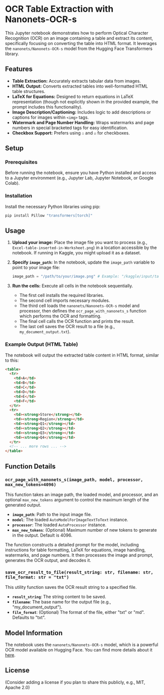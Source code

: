 # OCR Table Extraction with Nanonets-OCR-s

This Jupyter notebook demonstrates how to perform Optical Character Recognition (OCR) on an image containing a table and extract its content, specifically focusing on converting the table into HTML format. It leverages the `nanonets/Nanonets-OCR-s` model from the Hugging Face Transformers library.

## Features

-   **Table Extraction:** Accurately extracts tabular data from images.
-   **HTML Output:** Converts extracted tables into well-formatted HTML table structures.
-   **LaTeX for Equations:** Designed to return equations in LaTeX representation (though not explicitly shown in the provided example, the prompt includes this functionality).
-   **Image Description/Captioning:** Includes logic to add descriptions or captions for images within `<img>` tags.
-   **Watermark and Page Number Handling:** Wraps watermarks and page numbers in special bracketed tags for easy identification.
-   **Checkbox Support:** Prefers using `☐` and `☑` for checkboxes.

## Setup

### Prerequisites

Before running the notebook, ensure you have Python installed and access to a Jupyter environment (e.g., Jupyter Lab, Jupyter Notebook, or Google Colab).

### Installation

Install the necessary Python libraries using pip:

```bash
pip install Pillow "transformers[torch]"
```

## Usage

1.  **Upload your image:** Place the image file you want to process (e.g., `Excel-table-inserted-in-Worksheet.png`) in a location accessible by the notebook. If running in Kaggle, you might upload it as a dataset.

2.  **Specify `image_path`:** In the notebook, update the `image_path` variable to point to your image file:

    ```python
    image_path = "/path/to/your/image.png" # Example: "/kaggle/input/tableexcel/Excel-table-inserted-in-Worksheet.png"
    ```

3.  **Run the cells:** Execute all cells in the notebook sequentially.

    -   The first cell installs the required libraries.
    -   The second cell imports necessary modules.
    -   The third cell loads the `nanonets/Nanonets-OCR-s` model and processor, then defines the `ocr_page_with_nanonets_s` function which performs the OCR and formatting.
    -   The final cell calls the OCR function and prints the result.
    -   The last cell saves the OCR result to a file (e.g., `my_document_output.txt`).

### Example Output (HTML Table)

The notebook will output the extracted table content in HTML format, similar to this:

```html
<table>
  <tr>
    <td>A</td>
    <td>B</td>
    <td>C</td>
    <td>D</td>
    <td>E</td>
    <td>F</td>
  </tr>
  <tr>
    <td><strong>Store</strong></td>
    <td><strong>Region</strong></td>
    <td><strong>Q1</strong></td>
    <td><strong>Q2</strong></td>
    <td><strong>Q3</strong></td>
    <td><strong>Q4</strong></td>
  </tr>
  <!-- ... more rows ... -->
</table>
```

## Function Details

### `ocr_page_with_nanonets_s(image_path, model, processor, max_new_tokens=4096)`

This function takes an image path, the loaded model, and processor, and an optional `max_new_tokens` argument to control the maximum length of the generated output.

-   **`image_path`**: Path to the input image file.
-   **`model`**: The loaded `AutoModelForImageTextToText` instance.
-   **`processor`**: The loaded `AutoProcessor` instance.
-   **`max_new_tokens`**: (Optional) Maximum number of new tokens to generate in the output. Default is 4096.

The function constructs a detailed prompt for the model, including instructions for table formatting, LaTeX for equations, image handling, watermarks, and page numbers. It then processes the image and prompt, generates the OCR output, and decodes it.

### `save_ocr_result_to_file(result_string: str, filename: str, file_format: str = "txt")`

This utility function saves the OCR result string to a specified file.

-   **`result_string`**: The string content to be saved.
-   **`filename`**: The base name for the output file (e.g., "my_document_output").
-   **`file_format`**: (Optional) The format of the file, either "txt" or "md". Defaults to "txt".

## Model Information

The notebook uses the `nanonets/Nanonets-OCR-s` model, which is a powerful OCR model available on Hugging Face. You can find more details about it [here](https://huggingface.co/nanonets/Nanonets-OCR-s).

## License

(Consider adding a license if you plan to share this publicly, e.g., MIT, Apache 2.0)
